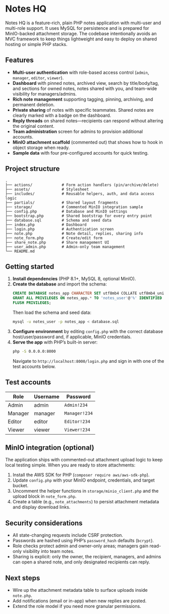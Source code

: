 # Notes HQ

Notes HQ is a feature-rich, plain PHP notes application with multi-user and multi-role support. It uses MySQL for persistence and is prepared for MinIO-backed attachment storage. The codebase intentionally avoids an MVC framework to keep things lightweight and easy to deploy on shared hosting or simple PHP stacks.

## Features

- **Multi-user authentication** with role-based access control (`admin`, `manager`, `editor`, `viewer`).
- **Dashboard** with pinned notes, archived view, search by title/body/tag, and sections for owned notes, notes shared with you, and team-wide visibility for managers/admins.
- **Rich note management** supporting tagging, pinning, archiving, and permanent deletion.
- **Private sharing** of notes with specific teammates. Shared notes are clearly marked with a badge on the dashboard.
- **Reply threads** on shared notes—recipients can respond without altering the original content.
- **Team administration** screen for admins to provision additional accounts.
- **MinIO attachment scaffold** (commented out) that shows how to hook in object storage when ready.
- **Sample data** with four pre-configured accounts for quick testing.

## Project structure

```
.
├── actions/             # Form action handlers (pin/archive/delete)
├── assets/              # Stylesheet
├── includes/            # Reusable helpers, auth, and data access logic
├── partials/            # Shared layout fragments
├── storage/             # Commented MinIO integration sample
├── config.php           # Database and MinIO settings
├── bootstrap.php        # Shared bootstrap for every entry point
├── database.sql         # Schema and seed data
├── index.php            # Dashboard
├── login.php            # Authentication screen
├── note.php             # Note detail, replies, sharing info
├── note_form.php        # Create/edit form
├── share_note.php       # Share management UI
├── user_admin.php       # Admin-only team management
└── README.md
```

## Getting started

1. **Install dependencies** (PHP 8.1+, MySQL 8, optional MinIO).
2. **Create the database** and import the schema:
   ```sql
   CREATE DATABASE notes_app CHARACTER SET utf8mb4 COLLATE utf8mb4_unicode_ci;
   GRANT ALL PRIVILEGES ON notes_app.* TO 'notes_user'@'%' IDENTIFIED BY 'notes_pass';
   FLUSH PRIVILEGES;
   ```
   Then load the schema and seed data:
   ```bash
   mysql -u notes_user -p notes_app < database.sql
   ```
3. **Configure environment** by editing `config.php` with the correct database host/user/password and, if applicable, MinIO credentials.
4. **Serve the app** with PHP’s built-in server:
   ```bash
   php -S 0.0.0.0:8000
   ```
   Navigate to `http://localhost:8000/login.php` and sign in with one of the test accounts below.

## Test accounts

| Role    | Username | Password    |
|---------|----------|-------------|
| Admin   | admin    | `Admin!234` |
| Manager | manager  | `Manager!234` |
| Editor  | editor   | `Editor!234` |
| Viewer  | viewer   | `Viewer!234` |

## MinIO integration (optional)

The application ships with commented-out attachment upload logic to keep local testing simple. When you are ready to store attachments:

1. Install the AWS SDK for PHP (`composer require aws/aws-sdk-php`).
2. Update `config.php` with your MinIO endpoint, credentials, and target bucket.
3. Uncomment the helper functions in `storage/minio_client.php` and the upload block in `note_form.php`.
4. Create a table (e.g., `note_attachments`) to persist attachment metadata and display download links.

## Security considerations

- All state-changing requests include CSRF protection.
- Passwords are hashed using PHP’s `password_hash` defaults (`bcrypt`).
- Role checks protect admin and owner-only areas; managers gain read-only visibility into team notes.
- Sharing is explicit: only the owner, the recipient, managers, and admins can open a shared note, and only designated recipients can reply.

## Next steps

- Wire up the attachment metadata table to surface uploads inside `note.php`.
- Add notifications (email or in-app) when new replies are posted.
- Extend the role model if you need more granular permissions.
